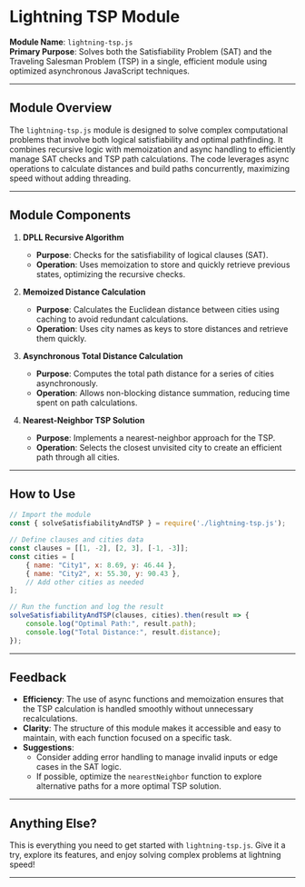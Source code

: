 # **Lightning TSP Module**

**Module Name**: `lightning-tsp.js`  
**Primary Purpose**: Solves both the Satisfiability Problem (SAT) and the Traveling Salesman Problem (TSP) in a single, efficient module using optimized asynchronous JavaScript techniques.

---

## **Module Overview**

The `lightning-tsp.js` module is designed to solve complex computational problems that involve both logical satisfiability and optimal pathfinding. It combines recursive logic with memoization and async handling to efficiently manage SAT checks and TSP path calculations. The code leverages async operations to calculate distances and build paths concurrently, maximizing speed without adding threading.

---

## **Module Components**

1. **DPLL Recursive Algorithm**  
   - **Purpose**: Checks for the satisfiability of logical clauses (SAT).
   - **Operation**: Uses memoization to store and quickly retrieve previous states, optimizing the recursive checks.
   
2. **Memoized Distance Calculation**  
   - **Purpose**: Calculates the Euclidean distance between cities using caching to avoid redundant calculations.
   - **Operation**: Uses city names as keys to store distances and retrieve them quickly.
   
3. **Asynchronous Total Distance Calculation**  
   - **Purpose**: Computes the total path distance for a series of cities asynchronously.
   - **Operation**: Allows non-blocking distance summation, reducing time spent on path calculations.
   
4. **Nearest-Neighbor TSP Solution**  
   - **Purpose**: Implements a nearest-neighbor approach for the TSP.
   - **Operation**: Selects the closest unvisited city to create an efficient path through all cities.

---

## **How to Use**

```javascript
// Import the module
const { solveSatisfiabilityAndTSP } = require('./lightning-tsp.js');

// Define clauses and cities data
const clauses = [[1, -2], [2, 3], [-1, -3]];
const cities = [
    { name: "City1", x: 8.69, y: 46.44 },
    { name: "City2", x: 55.30, y: 90.43 },
    // Add other cities as needed
];

// Run the function and log the result
solveSatisfiabilityAndTSP(clauses, cities).then(result => {
    console.log("Optimal Path:", result.path);
    console.log("Total Distance:", result.distance);
});
```

---

## **Feedback**

- **Efficiency**: The use of async functions and memoization ensures that the TSP calculation is handled smoothly without unnecessary recalculations.
- **Clarity**: The structure of this module makes it accessible and easy to maintain, with each function focused on a specific task.
- **Suggestions**:  
  - Consider adding error handling to manage invalid inputs or edge cases in the SAT logic.
  - If possible, optimize the `nearestNeighbor` function to explore alternative paths for a more optimal TSP solution.

---

## **Anything Else?**

This is everything you need to get started with `lightning-tsp.js`. Give it a try, explore its features, and enjoy solving complex problems at lightning speed!

---
